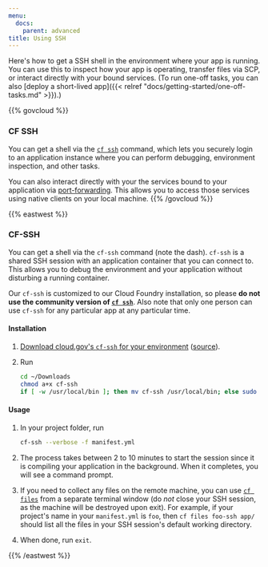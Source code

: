 ```yaml
---
menu:
  docs:
    parent: advanced
title: Using SSH
---
```


Here's how to get a SSH shell in the environment where your app is running. You can use this to inspect how your app is operating, transfer files via SCP, or interact directly with your bound services. (To run one-off tasks, you can also [deploy a short-lived app]({{< relref "docs/getting-started/one-off-tasks.md" >}}).)

{{% govcloud %}}
### CF SSH

You can get a shell via the [`cf ssh`](https://docs.cloudfoundry.org/devguide/deploy-apps/ssh-apps.html#ssh-command) command, which lets you securely login to an application instance where you can perform debugging, environment inspection, and other tasks.

You can also interact directly with your the services bound to your application via [port-forwarding](https://docs.cloudfoundry.org/devguide/deploy-apps/ssh-services.html). This allows you to access those services using native clients on your local machine.
{{% /govcloud %}}

{{% eastwest %}}
### CF-SSH

You can get a shell via the `cf-ssh` command (note the dash). `cf-ssh` is a shared SSH session with an application container that you can connect to. This allows you to debug the environment and your application without disturbing a running container.

Our `cf-ssh` is customized to our Cloud Foundry installation, so please **do not use the community version of [`cf ssh`](https://docs.cloudfoundry.org/devguide/deploy-apps/ssh-apps.html)**. Also note that only one person can use `cf-ssh` for any particular app at any particular time.

#### Installation

1. [Download cloud.gov's `cf-ssh` for your environment](https://github.com/18F/cf-ssh/releases/) ([source](https://github.com/18F/cf-ssh/tree/18f)).
1. Run

    ```bash
    cd ~/Downloads
    chmod a+x cf-ssh
    if [ -w /usr/local/bin ]; then mv cf-ssh /usr/local/bin; else sudo mv cf-ssh /usr/local/bin; fi
    ```

#### Usage

1. In your project folder, run

    ```bash
    cf-ssh --verbose -f manifest.yml
    ```

1. The process takes between 2 to 10 minutes to start the session since it is compiling your application in the background. When it completes, you will see a command prompt.

1. If you need to collect any files on the remote machine, you can use [`cf files`][] from a separate terminal window (do *not* close your SSH session, as the machine will be destroyed upon exit). For example, if your project's name in your `manifest.yml` is `foo`, then `cf files foo-ssh app/` should list all the files in your SSH session's default working directory.

1. When done, run `exit`.

[`cf files`]: http://cli.cloudfoundry.org/en-US/cf/files.html
{{% /eastwest %}}
